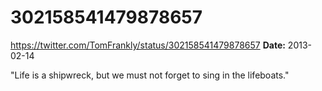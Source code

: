 # 302158541479878657
https://twitter.com/TomFrankly/status/302158541479878657
**Date:** 2013-02-14

"Life is a shipwreck, but we must not forget to sing in the lifeboats."
